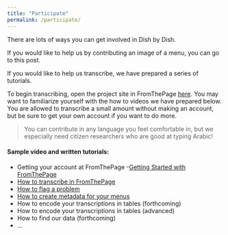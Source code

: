 ```yaml
---
title: "Participate"
permalink: /participate/
---
```


There are lots of ways you can get involved in Dish by Dish. 

If you would like to help us by contributing an image of a menu, you can go to this post. 

If you would like to help us transcribe, we have prepared a series of tutorials. 

To begin transcribing, open the project site in FromThePage [here](https://fromthepage.com/menus). You may want to familiarize yourself with the how to videos we have prepared below. You are allowed to transcribe a small amount without making an account, but be sure to get your own account if you want to do more. 

> You can contribute in any language you feel comfortable in, but we especially need citizen researchers who are good at typing Arabic! 


#### Sample video and written tutorials:

- Getting your account at FromThePage
-[Getting Started with FromThePage](https://www.youtube.com/watch?v=UcNXSY0q9uE)
- [How to transcribe in FromThePage](https://drive.google.com/file/d/1dY1Zzj5VElVtWYwu0vPX8ome4lkpzELv/view?usp=sharing)
- [How to flag a problem](https://drive.google.com/file/d/1qMn_s4RdbEm-FRUQIaxI2vEsiqjI8sLS/view?usp=sharing)
- [How to create metadata for your menus](https://drive.google.com/file/d/1m5h-3qtQ-EJZeHuYc71DYudMj53GRMq1/view?usp=sharing)
- How to encode your transcriptions in tables (forthcoming)
- How to encode your transcriptions in tables (advanced)
- How to find our data (forthcoming)
- ... 
